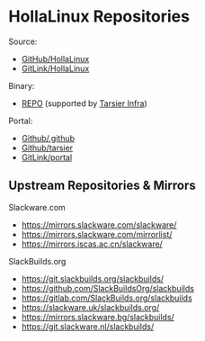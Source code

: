 # HollaLinux Repositories

Source:
- [GitHub/HollaLinux](https://github.com/hollalinux)
- [GitLink/HollaLinux](https://gitlink.org.cn/hollalinux)

Binary:
- [REPO](https://repo.tarsier-infra.com/Slackware-RISC-V/)
(supported by [Tarsier Infra](https://github.com/isrc-cas/tarsier-infra))

Portal:
- [Github/.github](https://github.com/hollalinux/.github.git)
- [Github/tarsier](https://github.com/isrc-cas/tarsier-slkrv.git)
- [GitLink/portal](https://gitlink.org.cn/hollalinux/hollalinux-portal.git)


## Upstream Repositories & Mirrors

Slackware.com
- https://mirrors.slackware.com/slackware/
- https://mirrors.slackware.com/mirrorlist/
- https://mirrors.iscas.ac.cn/slackware/

SlackBuilds.org
- https://git.slackbuilds.org/slackbuilds/
- https://github.com/SlackBuildsOrg/slackbuilds
- https://gitlab.com/SlackBuilds.org/slackbuilds
- https://slackware.uk/slackbuilds.org/
- https://mirrors.slackware.bg/slackbuilds/
- https://git.slackware.nl/slackbuilds/
